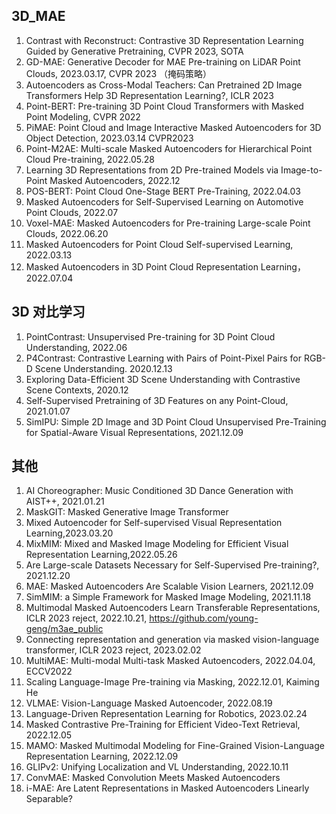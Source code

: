 ## 3D_MAE
1. Contrast with Reconstruct: Contrastive 3D Representation Learning Guided by Generative Pretraining, CVPR 2023, SOTA
2. GD-MAE: Generative Decoder for MAE Pre-training on LiDAR Point Clouds, 2023.03.17, CVPR 2023 （掩码策略）
3. Autoencoders as Cross-Modal Teachers: Can Pretrained 2D Image Transformers Help 3D Representation Learning?, ICLR 2023
4. Point-BERT: Pre-training 3D Point Cloud Transformers with Masked Point Modeling, CVPR 2022
5. PiMAE: Point Cloud and Image Interactive Masked Autoencoders for 3D Object Detection, 2023.03.14 CVPR2023
6. Point-M2AE: Multi-scale Masked Autoencoders for Hierarchical Point Cloud Pre-training, 2022.05.28
7. Learning 3D Representations from 2D Pre-trained Models via Image-to-Point Masked Autoencoders, 2022.12
8. POS-BERT: Point Cloud One-Stage BERT Pre-Training, 2022.04.03
9. Masked Autoencoders for Self-Supervised Learning on Automotive Point Clouds, 2022.07
10. Voxel-MAE: Masked Autoencoders for Pre-training Large-scale Point Clouds, 2022.06.20
11. Masked Autoencoders for Point Cloud Self-supervised Learning, 2022.03.13
12. Masked Autoencoders in 3D Point Cloud Representation Learning，2022.07.04


## 3D 对比学习
1. PointContrast: Unsupervised Pre-training for 3D Point Cloud Understanding, 2022.06
2. P4Contrast: Contrastive Learning with Pairs of Point-Pixel Pairs for RGB-D Scene Understanding. 2020.12.13
3. Exploring Data-Efficient 3D Scene Understanding with Contrastive Scene Contexts, 2020.12
4. Self-Supervised Pretraining of 3D Features on any Point-Cloud, 2021.01.07
5. SimIPU: Simple 2D Image and 3D Point Cloud Unsupervised Pre-Training for Spatial-Aware Visual Representations, 2021.12.09


## 其他
1. AI Choreographer: Music Conditioned 3D Dance Generation with AIST++, 2021.01.21
1. MaskGIT: Masked Generative Image Transformer
2. Mixed Autoencoder for Self-supervised Visual Representation Learning,2023.03.20
3. MixMIM: Mixed and Masked Image Modeling for Efficient Visual Representation Learning,2022.05.26
4. Are Large-scale Datasets Necessary for Self-Supervised Pre-training?, 2021.12.20
5. MAE: Masked Autoencoders Are Scalable Vision Learners, 2021.12.09
6. SimMIM: a Simple Framework for Masked Image Modeling, 2021.11.18
7. Multimodal Masked Autoencoders Learn Transferable Representations, ICLR 2023 reject, 2022.10.21, https://github.com/young-geng/m3ae_public
8. Connecting representation and generation via masked vision-language transformer, ICLR 2023 reject, 2023.02.02
9. MultiMAE: Multi-modal Multi-task Masked Autoencoders, 2022.04.04, ECCV2022
10. Scaling Language-Image Pre-training via Masking, 2022.12.01, Kaiming He
11. VLMAE: Vision-Language Masked Autoencoder, 2022.08.19
12. Language-Driven Representation Learning for Robotics, 2023.02.24
13. Masked Contrastive Pre-Training for Efficient Video-Text Retrieval, 2022.12.05
14. MAMO: Masked Multimodal Modeling for Fine-Grained Vision-Language Representation Learning, 2022.12.09
15. GLIPv2: Unifying Localization and VL Understanding, 2022.10.11
16. ConvMAE: Masked Convolution Meets Masked Autoencoders
17. i-MAE: Are Latent Representations in Masked Autoencoders Linearly Separable?

